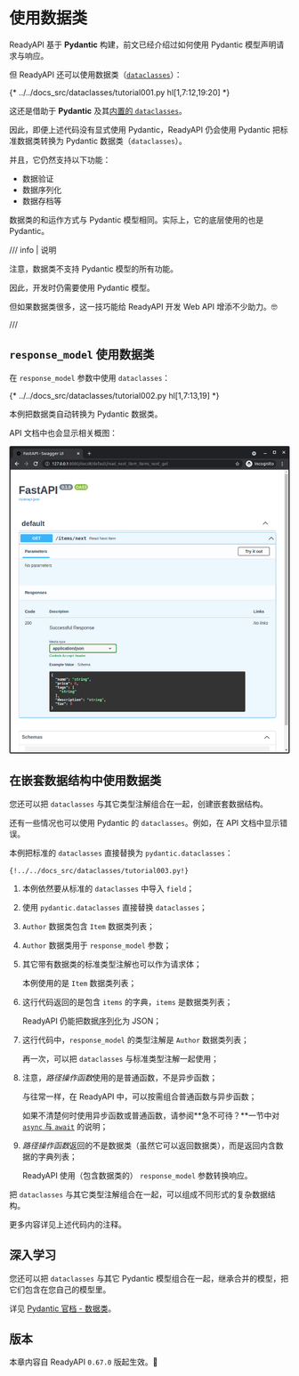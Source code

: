 # 使用数据类

ReadyAPI 基于 **Pydantic** 构建，前文已经介绍过如何使用 Pydantic 模型声明请求与响应。

但 ReadyAPI 还可以使用数据类（<a href="https://docs.python.org/3/library/dataclasses.html" class="external-link" target="_blank">`dataclasses`</a>）：

{* ../../docs_src/dataclasses/tutorial001.py hl[1,7:12,19:20] *}

这还是借助于 **Pydantic** 及其<a href="https://pydantic-docs.helpmanual.io/usage/dataclasses/#use-of-stdlib-dataclasses-with-basemodel" class="external-link" target="_blank">内置的 `dataclasses`</a>。

因此，即便上述代码没有显式使用 Pydantic，ReadyAPI 仍会使用 Pydantic 把标准数据类转换为 Pydantic 数据类（`dataclasses`）。

并且，它仍然支持以下功能：

* 数据验证
* 数据序列化
* 数据存档等

数据类的和运作方式与 Pydantic 模型相同。实际上，它的底层使用的也是 Pydantic。

/// info | 说明

注意，数据类不支持 Pydantic 模型的所有功能。

因此，开发时仍需要使用 Pydantic 模型。

但如果数据类很多，这一技巧能给 ReadyAPI 开发 Web API 增添不少助力。🤓

///

## `response_model` 使用数据类

在 `response_model` 参数中使用 `dataclasses`：

{* ../../docs_src/dataclasses/tutorial002.py hl[1,7:13,19] *}

本例把数据类自动转换为 Pydantic 数据类。

API 文档中也会显示相关概图：

<img src="/img/tutorial/dataclasses/image01.png">

## 在嵌套数据结构中使用数据类

您还可以把 `dataclasses` 与其它类型注解组合在一起，创建嵌套数据结构。

还有一些情况也可以使用 Pydantic 的 `dataclasses`。例如，在 API 文档中显示错误。

本例把标准的 `dataclasses` 直接替换为 `pydantic.dataclasses`：

```{ .python .annotate hl_lines="1  5  8-11  14-17  23-25  28" }
{!../../docs_src/dataclasses/tutorial003.py!}
```

1. 本例依然要从标准的 `dataclasses` 中导入 `field`；

2. 使用 `pydantic.dataclasses` 直接替换 `dataclasses`；

3. `Author` 数据类包含 `Item` 数据类列表；

4. `Author` 数据类用于 `response_model` 参数；

5. 其它带有数据类的标准类型注解也可以作为请求体；

    本例使用的是 `Item` 数据类列表；

6. 这行代码返回的是包含 `items` 的字典，`items` 是数据类列表；

    ReadyAPI 仍能把数据<abbr title="把数据转换为可以传输的格式">序列化</abbr>为 JSON；

7. 这行代码中，`response_model` 的类型注解是 `Author` 数据类列表；

    再一次，可以把 `dataclasses` 与标准类型注解一起使用；

8. 注意，*路径操作函数*使用的是普通函数，不是异步函数；

    与往常一样，在 ReadyAPI 中，可以按需组合普通函数与异步函数；

    如果不清楚何时使用异步函数或普通函数，请参阅**急不可待？**一节中对 <a href="https://readyapi.khulnasoft.com/async/#in-a-hurry" target="_blank" class="internal-link">`async` 与 `await`</a> 的说明；

9. *路径操作函数*返回的不是数据类（虽然它可以返回数据类），而是返回内含数据的字典列表；

    ReadyAPI 使用（包含数据类的） `response_model` 参数转换响应。

把 `dataclasses` 与其它类型注解组合在一起，可以组成不同形式的复杂数据结构。

更多内容详见上述代码内的注释。

## 深入学习

您还可以把 `dataclasses` 与其它 Pydantic 模型组合在一起，继承合并的模型，把它们包含在您自己的模型里。

详见 <a href="https://pydantic-docs.helpmanual.io/usage/dataclasses/" class="external-link" target="_blank">Pydantic 官档 - 数据类</a>。

## 版本

本章内容自 ReadyAPI `0.67.0` 版起生效。🔖
